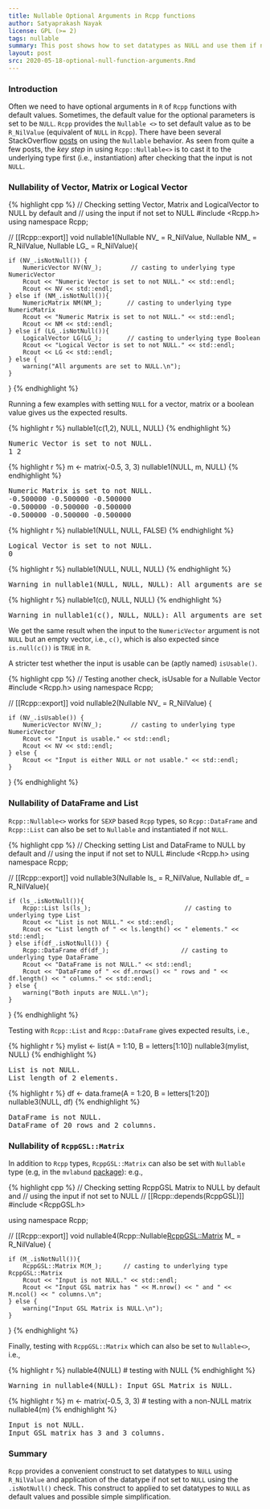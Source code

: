 ```yaml
---
title: Nullable Optional Arguments in Rcpp functions
author: Satyaprakash Nayak
license: GPL (>= 2)
tags: nullable
summary: This post shows how to set datatypes as NULL and use them if not NULL
layout: post
src: 2020-05-18-optional-null-function-arguments.Rmd
---
```




### Introduction

Often we need to have optional arguments in `R` of `Rcpp` functions with default values. Sometimes,
the default value for the optional parameters is set to be `NULL`. `Rcpp` provides the `Nullable <>`
to set default value as to be `R_NilValue` (equivalent of `NULL` in `Rcpp`). There have been several
StackOverflow [posts](https://stackoverflow.com/search?tab=relevance&q=rcpp%20Nullable) on using the
`Nullable` behavior. As seen from quite a few posts, the _key step_ in using `Rcpp::Nullable<>` is
to cast it to the underlying type first (i.e., instantiation) after checking that the input is not
`NULL`.

### Nullability of Vector, Matrix or Logical Vector 


{% highlight cpp %}
// Checking setting Vector, Matrix and LogicalVector to NULL by default and 
// using the input if not set to NULL
#include <Rcpp.h>
using namespace Rcpp;

// [[Rcpp::export]]
void nullable1(Nullable<NumericVector> NV_ = R_NilValue, 
               Nullable<NumericMatrix> NM_ = R_NilValue, 
               Nullable<LogicalVector> LG_ = R_NilValue){
  
    if (NV_.isNotNull()) {
        NumericVector NV(NV_);        // casting to underlying type NumericVector
        Rcout << "Numeric Vector is set to not NULL." << std::endl;
        Rcout << NV << std::endl;
    } else if (NM_.isNotNull()){
        NumericMatrix NM(NM_);       // casting to underlying type NumericMatrix
        Rcout << "Numeric Matrix is set to not NULL." << std::endl;
        Rcout << NM << std::endl;
    } else if (LG_.isNotNull()){
        LogicalVector LG(LG_);       // casting to underlying type Boolean
        Rcout << "Logical Vector is set to not NULL." << std::endl;
        Rcout << LG << std::endl;
    } else {
        warning("All arguments are set to NULL.\n");
    }
}
{% endhighlight %}

Running a few examples with setting `NULL` for a vector, matrix or a boolean value gives us the
expected results.


{% highlight r %}
nullable1(c(1,2), NULL, NULL)
{% endhighlight %}



<pre class="output">
Numeric Vector is set to not NULL.
1 2
</pre>



{% highlight r %}
m <- matrix(-0.5, 3, 3)
nullable1(NULL, m, NULL)
{% endhighlight %}



<pre class="output">
Numeric Matrix is set to not NULL.
-0.500000 -0.500000 -0.500000
-0.500000 -0.500000 -0.500000
-0.500000 -0.500000 -0.500000
</pre>



{% highlight r %}
nullable1(NULL, NULL, FALSE)
{% endhighlight %}



<pre class="output">
Logical Vector is set to not NULL.
0
</pre>



{% highlight r %}
nullable1(NULL, NULL, NULL)
{% endhighlight %}



<pre class="output">
Warning in nullable1(NULL, NULL, NULL): All arguments are set to NULL.
</pre>



{% highlight r %}
nullable1(c(), NULL, NULL)
{% endhighlight %}



<pre class="output">
Warning in nullable1(c(), NULL, NULL): All arguments are set to NULL.
</pre>

We get the same result when the input to the `NumericVector` argument is not `NULL` but an empty
vector, i.e., `c()`, which is also expected since `is.null(c())` is `TRUE` in `R`.

A stricter test whether the input is usable can be (aptly named) `isUsable()`. 


{% highlight cpp %}
// Testing another check, isUsable for a Nullable Vector
#include <Rcpp.h>
using namespace Rcpp;

// [[Rcpp::export]]
void nullable2(Nullable<NumericVector> NV_ = R_NilValue) {
  
    if (NV_.isUsable()) {
        NumericVector NV(NV_);        // casting to underlying type NumericVector
        Rcout << "Input is usable." << std::endl;
        Rcout << NV << std::endl;
    } else {
        Rcout << "Input is either NULL or not usable." << std::endl;
    }
}
{% endhighlight %}

### Nullability of DataFrame and List

`Rcpp::Nullable<>` works for `SEXP` based `Rcpp` types, so `Rcpp::DataFrame` and `Rcpp::List` can
also be set to `Nullable` and instantiated if not `NULL`.


{% highlight cpp %}
// Checking setting List and DataFrame to NULL by default and 
// using the input if not set to NULL
#include <Rcpp.h>
using namespace Rcpp;

// [[Rcpp::export]]
void nullable3(Nullable<List> ls_ = R_NilValue, Nullable<DataFrame> df_ = R_NilValue){

    if (ls_.isNotNull()){
        Rcpp::List ls(ls_);                          // casting to underlying type List
        Rcout << "List is not NULL." << std::endl;
        Rcout << "List length of " << ls.length() << " elements." << std::endl;
    } else if(df_.isNotNull()) {
        Rcpp::DataFrame df(df_);                    // casting to underlying type DataFrame
        Rcout << "DataFrame is not NULL." << std::endl;
        Rcout << "DataFrame of " << df.nrows() << " rows and " << df.length() << " columns." << std::endl;
    } else {
        warning("Both inputs are NULL.\n");
    }
}
{% endhighlight %}

Testing with `Rcpp::List` and `Rcpp::DataFrame` gives expected results, i.e., 


{% highlight r %}
mylist <- list(A = 1:10, B = letters[1:10])
nullable3(mylist, NULL)
{% endhighlight %}



<pre class="output">
List is not NULL.
List length of 2 elements.
</pre>



{% highlight r %}
df  <- data.frame(A = 1:20, B = letters[1:20])
nullable3(NULL, df)
{% endhighlight %}



<pre class="output">
DataFrame is not NULL.
DataFrame of 20 rows and 2 columns.
</pre>

### Nullability of `RcppGSL::Matrix` 

In addition to `Rcpp` types, `RcppGSL::Matrix` can also be set with `Nullable` type (e.g, in the
`mvlabund`
[package](https://github.com/aliceyiwang/mvabund/blob/99cb1ea8420b9d0f97ba68ec818c4751f20fb9a5/src/Rinterface.cpp#L22)):
e.g.,


{% highlight cpp %}
// Checking setting RcppGSL Matrix to NULL by default and 
// using the input if not set to NULL
// [[Rcpp::depends(RcppGSL)]]
#include <RcppGSL.h>

using namespace Rcpp;

// [[Rcpp::export]]
void nullable4(Rcpp::Nullable<RcppGSL::Matrix> M_ = R_NilValue) {
  
    if (M_.isNotNull()){
        RcppGSL::Matrix M(M_);      // casting to underlying type RcppGSL::Matrix
        Rcout << "Input is not NULL." << std::endl;
        Rcout << "Input GSL matrix has " << M.nrow() << " and " << M.ncol() << " columns.\n";
    } else {
        warning("Input GSL Matrix is NULL.\n");
    }
}
{% endhighlight %}

Finally, testing with `RcppGSL::Matrix` which can also be set to `Nullable<>`, i.e., 


{% highlight r %}
nullable4(NULL)  # testing with NULL 
{% endhighlight %}



<pre class="output">
Warning in nullable4(NULL): Input GSL Matrix is NULL.
</pre>



{% highlight r %}
m <- matrix(-0.5, 3, 3) # testing with a non-NULL matrix
nullable4(m)
{% endhighlight %}



<pre class="output">
Input is not NULL.
Input GSL matrix has 3 and 3 columns.
</pre>

### Summary

`Rcpp` provides a convenient construct to set datatypes to `NULL` using `R_NilValue` and application
of the datatype if not set to `NULL` using the `.isNotNull()` check. This construct to applied to
set datatypes to `NULL` as default values and possible simple simplification.
